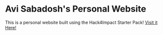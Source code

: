 # Avi Sabadosh's Personal Website
This is a personal website built using the Hack4Impact Starter Pack!
[Visit it Here!](https://ASabadosh.github.io/ASabadosh2.github.io/)